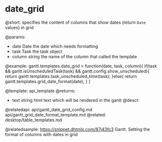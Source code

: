 date_grid
=============
@short:
	specifies the content of columns that show dates (return `Date` values) in grid
	

@params:
- date			Date			the date which needs formatting
- task			Task 			the task object
- column		string 			the name of the column that called the template

@example:
gantt.templates.date_grid = function(date, task, column){
   if(task && gantt.isUnscheduledTask(task) && gantt.config.show_unscheduled){
    	return gantt.templates.task_unscheduled_time(task);
   	}else{
    	return gantt.templates.grid_date_format(date);
   }
}

@template:	api_template
@returns:
- text		string		html text which will be rendered in the gantt
@descr:

@relatedapi:
	api/gantt_date_grid_config.md
	api/gantt_grid_date_format_template.md
@related:
	desktop/table_templates.md
    
@relatedsample:
https://snippet.dhtmlx.com/87j43fc3		Gantt. Setting the format of columns with dates in grid